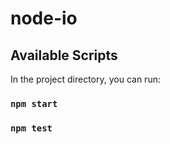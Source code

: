 # node-io

## Available Scripts

In the project directory, you can run:

### `npm start`

### `npm test`
